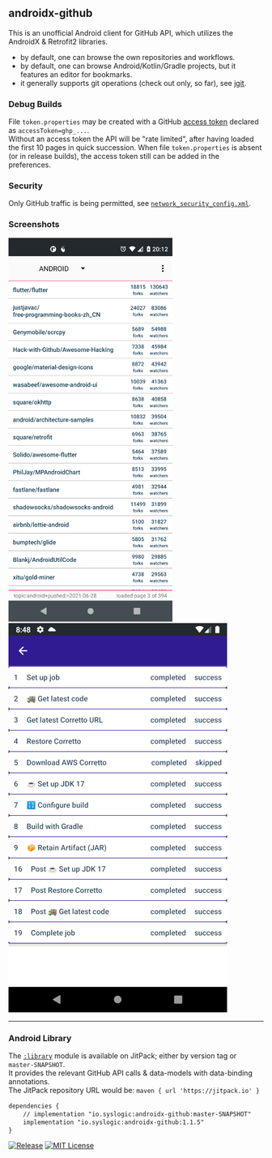 ## androidx-github

This is an unofficial Android client for GitHub API, which utilizes the AndroidX & Retrofit2 libraries.<br/>
- by default, one can browse the own repositories and workflows.
- by default, one can browse Android/Kotlin/Gradle projects, but it features an editor for bookmarks.
- it generally supports git operations (check out only, so far), see [jgit](https://javadoc.io/doc/org.eclipse.jgit/org.eclipse.jgit/6.2.0.202206071550-r/org.eclipse.jgit/module-summary.html).

### Debug Builds

File `token.properties` may be created with a GitHub [access token](https://github.com/settings/tokens) declared as `accessToken=ghp_...`.<br/>
Without an access token the API will be "rate limited", after having loaded the first 10 pages in quick succession. When file `token.properties` is absent (or in release builds), the access token still can be added in the preferences.

### Security

Only GitHub traffic is being permitted, see [`network_security_config.xml`](mobile/src/main/res/xml/network_security_config.xml).

### Screenshots

![Repositories](screenshots/repositories_30.png?raw=true&sanitize=true "Repositories")<!-- @IGNORE PREVIOUS: link --><br/>
![Workflow Steps](screenshots/workflow_steps_30.png?raw=true&sanitize=true "Workflow Steps")<!-- @IGNORE PREVIOUS: link -->

 ---

### Android Library

The [`:library`](library/src/main/java/io/syslogic/github/api) module is available on JitPack; either by version tag or `master-SNAPSHOT`.<br/>
It provides the relevant GitHub API calls & data-models with data-binding annotations.<br/>
The JitPack repository URL would be: `maven { url 'https://jitpack.io' }`

    dependencies {
        // implementation "io.syslogic:androidx-github:master-SNAPSHOT"
        implementation "io.syslogic:androidx-github:1.1.5"
    }

[![Release](https://jitpack.io/v/syslogic/androidx-github.svg)](https://jitpack.io/#io.syslogic/androidx-github)
[![MIT License](https://img.shields.io/github/license/syslogic/androidx-github)](https://github.com/syslogic/androidx-github/blob/master/LICENSE)
